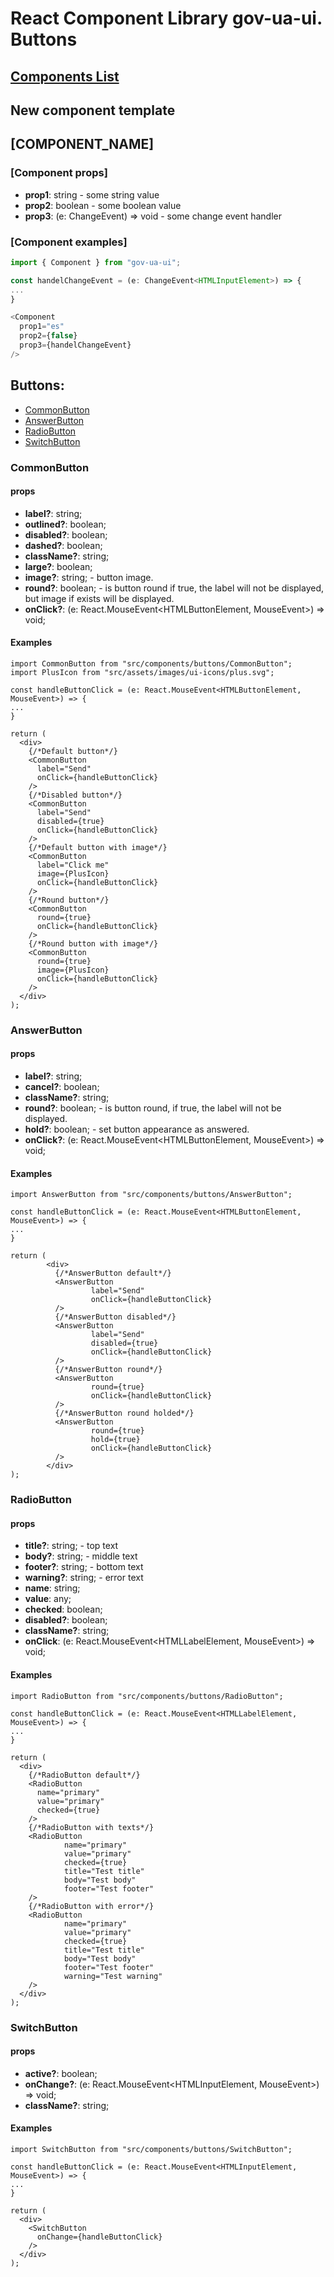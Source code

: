 # React Component Library gov-ua-ui. Buttons

## [Components List](COMPONENTS_LIST.md)

## New component template

## [COMPONENT_NAME]

### [Component props]

- **prop1**: string - some string value
- **prop2**: boolean - some boolean value
- **prop3**: (e: ChangeEvent<HTMLInputElement>) => void - some change event handler

### [Component examples]

```js
import { Component } from "gov-ua-ui";

const handelChangeEvent = (e: ChangeEvent<HTMLInputElement>) => {
...
}

<Component
  prop1="es"
  prop2={false}
  prop3={handelChangeEvent}
/>
```

## Buttons:

- [CommonButton](#CommonButton)
- [AnswerButton](#markdown-header-AnswerButton)
- [RadioButton](#markdown-header-RadioButton)
- [SwitchButton](#markdown-header-SwitchButton)

### CommonButton
<a name="CommonButton"></a>
#### props

- **label?**: string;
- **outlined?**: boolean;
- **disabled?**: boolean;
- **dashed?**: boolean;
- **className?**: string;
- **large?**: boolean;
- **image?**: string; - button image.
- **round?**: boolean; - is button round if true, the label will not be displayed, but image if exists will be
  displayed.
- **onClick?**: (e: React.MouseEvent<HTMLButtonElement, MouseEvent>) => void;

#### Examples

```tsx
import CommonButton from "src/components/buttons/CommonButton";
import PlusIcon from "src/assets/images/ui-icons/plus.svg";

const handleButtonClick = (e: React.MouseEvent<HTMLButtonElement, MouseEvent>) => {
...
}

return (
  <div>
    {/*Default button*/}
    <CommonButton
      label="Send"
      onClick={handleButtonClick}
    />
    {/*Disabled button*/}
    <CommonButton
      label="Send"
      disabled={true}
      onClick={handleButtonClick}
    />
    {/*Default button with image*/}
    <CommonButton
      label="Click me"
      image={PlusIcon}
      onClick={handleButtonClick}
    />
    {/*Round button*/}
    <CommonButton
      round={true}
      onClick={handleButtonClick}
    />
    {/*Round button with image*/}
    <CommonButton
      round={true}
      image={PlusIcon}
      onClick={handleButtonClick}
    />
  </div>
);
```

### AnswerButton

#### props

- **label?**: string;
- **cancel?**: boolean;
- **className?**: string;
- **round?**: boolean; - is button round, if true, the label will not be displayed.
- **hold?**: boolean; - set button appearance as answered.
- **onClick?**: (e: React.MouseEvent<HTMLButtonElement, MouseEvent>) => void;

#### Examples

```tsx
import AnswerButton from "src/components/buttons/AnswerButton";

const handleButtonClick = (e: React.MouseEvent<HTMLButtonElement, MouseEvent>) => {
...
}

return (
        <div>
          {/*AnswerButton default*/}
          <AnswerButton
                  label="Send"
                  onClick={handleButtonClick}
          />
          {/*AnswerButton disabled*/}
          <AnswerButton
                  label="Send"
                  disabled={true}
                  onClick={handleButtonClick}
          />
          {/*AnswerButton round*/}
          <AnswerButton
                  round={true}
                  onClick={handleButtonClick}
          />
          {/*AnswerButton round holded*/}
          <AnswerButton
                  round={true}
                  hold={true}
                  onClick={handleButtonClick}
          />
        </div>
);
```

### RadioButton

#### props

- **title?**: string; - top text
- **body?**: string; - middle text
- **footer?**: string; - bottom text
- **warning?**: string; - error text
- **name**: string;
- **value**: any;
- **checked**: boolean;
- **disabled?**: boolean;
- **className?**: string;
- **onClick**: (e: React.MouseEvent<HTMLLabelElement, MouseEvent>) => void;

#### Examples

```tsx
import RadioButton from "src/components/buttons/RadioButton";

const handleButtonClick = (e: React.MouseEvent<HTMLLabelElement, MouseEvent>) => {
...
}

return (
  <div>
    {/*RadioButton default*/}
    <RadioButton
      name="primary"
      value="primary"
      checked={true}
    />
    {/*RadioButton with texts*/}
    <RadioButton
            name="primary"
            value="primary"
            checked={true}
            title="Test title"
            body="Test body"
            footer="Test footer"
    />
    {/*RadioButton with error*/}
    <RadioButton
            name="primary"
            value="primary"
            checked={true}
            title="Test title"
            body="Test body"
            footer="Test footer"
            warning="Test warning"
    />
  </div>
);
```

### SwitchButton

#### props

- **active?**: boolean;
- **onChange?**: (e: React.MouseEvent<HTMLInputElement, MouseEvent>) => void;
- **className?**: string; 

#### Examples

```tsx
import SwitchButton from "src/components/buttons/SwitchButton";

const handleButtonClick = (e: React.MouseEvent<HTMLInputElement, MouseEvent>) => {
...
}

return (
  <div>
    <SwitchButton
      onChange={handleButtonClick}
    />
  </div>
);
```
